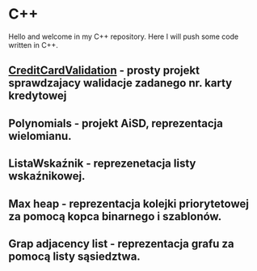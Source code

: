 # C++ 
Hello and welcome in my C++ repository. Here I will push some code written in C++.

## [CreditCardValidation](https://github.com/logger421/Cpp/tree/main/CreditCardValidation) - prosty projekt sprawdzajacy walidacje zadanego nr. karty kredytowej

## Polynomials - projekt AiSD, reprezentacja wielomianu.

## ListaWskaźnik - reprezenetacja listy wskaźnikowej.

## Max heap - reprezentacja kolejki priorytetowej za pomocą kopca binarnego i szablonów.

## Grap adjacency list - reprezentacja grafu za pomocą listy sąsiedztwa.

